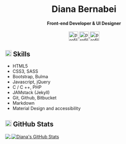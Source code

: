<h1 align="center">Diana Bernabei </h1>
<h4 align="center">Front-end Developer & UI Designer</h4>

<p align="center">
  <a href="https://www.linkedin.com/in/dianabernabei" target="blank">
  	<img align="center" src="https://www.dianabernabei.com/img/social-media-icons/038-linkedin.png" alt="profilo linkedin" height="30" width="30" />
  </a>
  <a href="https://twitter.com/dianabernabei" target="blank">
  	<img align="center" src="https://www.dianabernabei.com/img/social-media-icons/050-twitter.png" alt="profilo twitter" height="30" width="30" />
  </a>
  <a href="https://www.instagram.com/_dianacodes/" target="blank">
  	<img align="center" src="https://www.dianabernabei.com/img/social-media-icons/034-instagram.png" alt="profilo instagram" height="30" width="30" />
  </a>
</p>

<h2><img src="https://www.dianabernabei.com/img/web-design-icons/tools.png" alt="skills" height="20" width="20" /> Skills</h2>
<ul>
  <li>HTML5</li>
  <li>CSS3, SASS</li>
  <li>Bootstrap, Bulma</li>
  <li>Javascript, jQuery</li>
  <li>C / C ++, PHP</li>
  <li>JAMstack (Jekyll)</li>
  <li>Git, Github, Bitbucket</li>
  <li>Markdown</li>
  <li>Material Design and accessibility</li>
</ul>

<h2> <img src="https://www.dianabernabei.com/img/web-design-icons/analysis.png" alt="analysis" height="20" width="20" /> GitHub Stats</h2>
<a href="https://github.com/dianaberna/dianaberna" align="center">
  <img align="center" src="https://github-readme-stats.vercel.app/api/top-langs/?username=dianaberna&layout=compact&theme=highcontrast" />
</a>
<a href="https://github.com/dianaberna/dianaberna" align="center">
  <img align="center" src="https://github-readme-stats.vercel.app/api?username=dianaberna&theme=highcontrast&show_icons=true" alt="Diana's GitHub Stats" />
</a>
